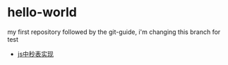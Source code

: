 
# hello-world
my first repository
followed by the git-guide, i'm changing this branch for test


- [js中秒表实现](https://www.github.com/cyanar/hello-world/blob/master/js中网站实时秒表实现.html)
